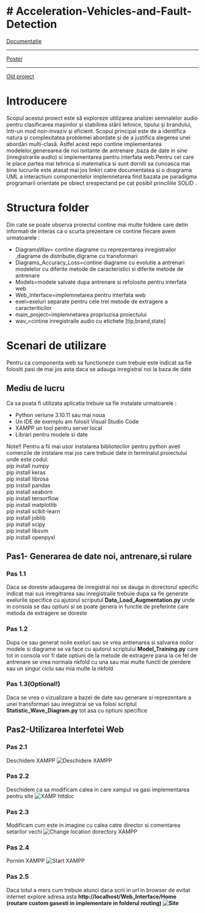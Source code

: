 <h1># Acceleration-Vehicles-and-Fault-Detection</h1>
<body>
<a href="https://cs229.stanford.edu/proj2019aut/data/assignment_308832_raw/26646848.pdf">Documentatie</a>
<hr>
<a href="https://cs229.stanford.edu/proj2019aut/data/assignment_308875_raw/26504237.pdf">Poster</a>
<hr>
<a href="https://github.com/CiocanAlexandru/Licenta">Old project</a>

<h1>Introducere</h1>
<p>

Scopul acestui proiect este  să exploreze utilizarea analizei semnalelor audio pentru clasificarea mașinilor și stabilirea stării tehnice, tipului și brandului, într-un mod non-invaziv și eficient. Scopul principal este de a identifica natura și complexitatea problemei abordate și de a justifica alegerea unei abordări multi-clasă.
 Astfel acest repo contine implementarea modelelor,generearea de noi isntante de antrenare ,baza de date in  sine (inregistrarile audio) si implementarea pentru interfata web.Pentru cei care le place partea mai tehnica si matematica si sunt dorniti sa cunoasca mai bine lucrurile este atasat mai jos linkiri catre documentatea si o doagrama UML a interactiuni componentelor implemnetarea find bazata pe paradigma programarii orientate pe obiect srespectand pe cat posibil princiliile SOLID .

</p>
<h1>Structura folder</h1>
<p>Din cate se poate observa proiectul contine mai multe foldere care detin informati de interas ca o scurta prezentare ce contine fiecare avem urmatoarele :</p>
<ul>
<li>DiagramsWav= contine diagrame cu reprezentarea inregistrailor ,diagrame de distributie,digrame cu transformari</li>
<li>Diagrams_Accuracy_Loss=contine diagrame cu evolutie a antrenari modelelor cu diferite metode de caracteristici si diferite metode de antrenare</li>
<li>Models=modele salvate dupa antrenare si refolosite pentru interfata web</li>
<li>Web_Interface=implemnetarea pentru interfata web</li>
<li>exel=exeluri separate pentru cele trei metode de extragere a caracteriticilor</li>
<li>main_project=implemnetarea propriuzisa  proiectului </li>
<li>wav_=cintine inregistraile audio cu etichete [tip,brand,state]</li>
</ul>
<h1>Scenari de utilizare</h1>
Pentru ca componenta web sa functioneze cum trebuie este indicat sa fie folositi pasi de mai jos  asta daca se adauga inregistrai noi la baza de date 
<h2>Mediu de lucru</h2>
Ca sa poata fi utilizata aplicatia trebuie sa fie instalate urmatoarele :
<ul>
<li>Python veriune 3.10.11 sau mai noua </li>
<li>Un IDE de exemplu am folosit Visual Studio Code</li>
<li>XAMPP un tool pentru server local</li>
<li>Librari pentru modele si date</li>
</ul>
<p>Note!!
Pentru  a fii mai usor instalarea bibliotecilor  pentru python aveti comenzile de instalare mai jos care trebuie date in terminalul proiectului unde este codul:</br>
pip install numpy</br>
pip install keras</br>
pip install librosa</br>
pip install pandas</br>
pip install seaborn</br>
pip install tensorflow</br>
pip install matplotlib</br>
pip install scikit-learn</br>
pip install joblib</br>
pip install scipy</br>
pip install libsvm</br>
pip install openpyxl
</p>
<h2>Pas1- Generarea de date noi, antrenare,si rulare</h2>

 <h3>Pas 1.1</h3> <p>Daca se doreste adaugarea de inregistrai noi se dauga in dorectorul specific indicat mai sus inregitrarea sau inregistraile trebuie dupa sa fie generate
 exelurile specifice cu ajutorul scriputul <strong>Data_Load_Augmentation.py</strong> unde in consola se dau optiuni si se poate genera in functie de preferinte care metoda de extragere se doreste
 </p>
 <h3>Pas 1.2</h3>
 <p>Dupa ce sau generat noile exeluri sau se vrea antrenarea si salvarea noilor modele si diagrame se va face cu ajutorul scriptului <strong>Model_Training.py</strong> care tot in consola vor fi date optiuni de la metode de extragere 
 pana la ce fel de antrenare se vrea normala nkfold cu una sau mai multe functi de pierdere sau un singur ciclu sau mia multe la nkfold 
 </p>
 <h3>Pas 1.3(Optional!)</h3> 
 <p>Daca se vrea o vizualizare a bazei de date sau generare si reprezentare a unei transformari sau inregistrai se va folosi scriptul  <strong>Statistic_Wave_Diagram.py</strong> tot asa cu optiuni specifice </p>

<h2>Pas2-Utilizarea Interfetei Web</h2>
<h3>Pas 2.1</h3>
Deschidem XAMPP
<img src="https://github.com/CiocanAlexandru/Acceleration-Vehicles-and-Fault-Detection/blob/main/txtFiles/Deschidere%20XAMPP.jpg" alt="Deschidere XAMPP" />
<h3>Pas 2.2</h3>
Deschidem ca sa modificam calea in care xampul va gasi implementarea pentru site 
<img src="https://github.com/CiocanAlexandru/Acceleration-Vehicles-and-Fault-Detection/blob/main/txtFiles/XAMP%20open%20httpconf.jpg" alt="XAMP httdoc">
<h3>Pas 2.3</h3>
Modificam cum este in imagine cu calea catre director si comentarea setarilor vechi 
<img src="https://github.com/CiocanAlexandru/Acceleration-Vehicles-and-Fault-Detection/blob/main/txtFiles/Change%20location%20dorectory%20XAMPP.jpg" alt="Change location dorectory XAMPP" />
<h3>Pas 2.4</h3>
Pornim XAMPP
<img src="https://github.com/CiocanAlexandru/Acceleration-Vehicles-and-Fault-Detection/blob/main/txtFiles/Start%20XAMPP.jpg" alt="Start XAMPP" />
<h3>Pas 2.5</h3>
Daca totul a mers cum trebuie atunci daca scrii in url in browser de evitat internet explore adresa asta <strong>http://localhost/Web_Interface/Home<strong>  (routare custom gasesti in implementare in folderul routing)
<img src="https://github.com/CiocanAlexandru/Acceleration-Vehicles-and-Fault-Detection/blob/main/txtFiles/Site.jpg" alt="Site">
</body>



